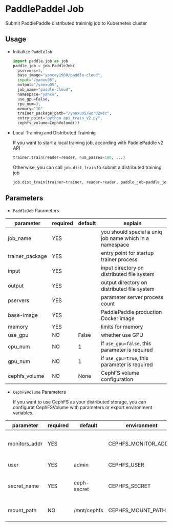 # PaddlePaddel Job
Submit PaddlePaddle distributed traininig job to Kubernetes cluster

## Usage
- Initialize `PaddleJob`
  ```python
  import paddle.job as job
  paddle_job = job.PaddleJob(
    pservers=3,
    base_image="yancey1989/paddle-cloud",
    input="/yanxu05",
    output="/yanxu05",
    job_name="paddle-cloud",
    namespace="yanxu",
    use_gpu=False,
    cpu_num=3,
    memory="1G"
    trainer_package_path="/yanxu05/word2vec",
    entry_point="python api_train_v2.py",
    cephfs_volume=CephVolume())
  ```
- Local Training and Distributed Traininig

  If you want to start a local training job, according with PaddlePaddle v2 API
  ```python
  trainer.train(reader=reader, num_passes=100, ...)
  ```
  Otherwise, you can call `job.dist_train` to submit a distributed training job
  ```python
  job.dist_train(trainer=trainer, reader=reader, paddle_job=paddle_job)
  ```

## Parameters

- `PaddleJob` Parameters

parameter | required | default | explain
  --- | --- | --- | ---
job_name|YES||you should special a uniq job name which in a namespace
trainer_package|YES|| entry point for startup trainer process
input| YES || input directory on distributed file system
output|YES|| output directory on distributed file system
pservers|YES|| parameter server process count
base-image|YES||PaddlePaddle production Docker image
memory|YES|| limits for memory
use_gpu|NO|False| whether use GPU
cpu_num|NO|1| if `use_gpu=false`, this parameter is required
gpu_num|NO|1| if `use_gpu=true`, this parameter is required
cephfs_volume|NO|None|CephFS volume configuration

- `CephFSVolume` Parameters

  If you want to use CephFS as your distributed storage,
 you can configurat CephFSVolume with parameters or export environment variables.

parameter | required | default | environment |explain
 --- | --- | --- | --- | ---
 monitors_addr| YES | | CEPHFS_MONITOR_ADDRS| ceph cluster monitor addres
user | YES| admin |CEPHFS_USER|ceph user name
secret_name | YES |ceph-secret | CEPHFS_SECRET | ceph secret name in kubernetes
mount_path | NO | /mnt/cephfs | CEPHFS_MOUNT_PATH | CephFS mount path in Pod
